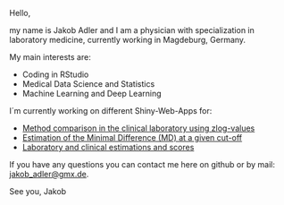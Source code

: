 Hello,

my name is Jakob Adler and I am a physician with specialization in laboratory medicine, currently working in Magdeburg, Germany.

My main interests are:

- Coding in RStudio
- Medical Data Science and Statistics
- Machine Learning and Deep Learning

I´m currently working on different Shiny-Web-Apps for:
- [Method comparison in the clinical laboratory using zlog-values](https://adlermds.shinyapps.io/AdlerMDS_MethodComparisonZlog/)
- [Estimation of the Minimal Difference (MD) at a given cut-off](https://adlermds.shinyapps.io/AdlerMDS_MinimalDifference/)
- [Laboratory and clinical estimations and scores](https://adlermds.shinyapps.io/AdlerMDS_WebHelper/)

If you have any questions you can contact me here on github or by mail: jakob_adler@gmx.de.

See you,
Jakob

<!---
Bussard91/Bussard91 is a ✨ special ✨ repository because its `README.md` (this file) appears on your GitHub profile.
You can click the Preview link to take a look at your changes.
--->
